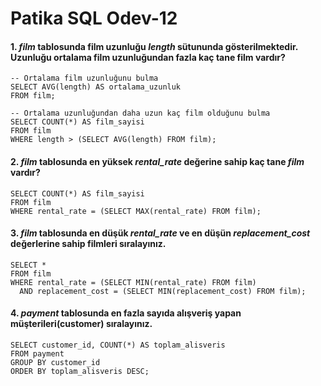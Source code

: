 # Patika SQL Odev-12

#### 1. *film* tablosunda film uzunluğu *length* sütununda gösterilmektedir. Uzunluğu ortalama film uzunluğundan fazla kaç tane film vardır?

````roomsql
-- Ortalama film uzunluğunu bulma
SELECT AVG(length) AS ortalama_uzunluk
FROM film;

-- Ortalama uzunluğundan daha uzun kaç film olduğunu bulma
SELECT COUNT(*) AS film_sayisi
FROM film
WHERE length > (SELECT AVG(length) FROM film);

````

#### 2. *film* tablosunda en yüksek *rental_rate* değerine sahip kaç tane *film* vardır?

````roomsql
SELECT COUNT(*) AS film_sayisi
FROM film
WHERE rental_rate = (SELECT MAX(rental_rate) FROM film);

````

#### 3. *film* tablosunda en düşük *rental_rate* ve en düşün *replacement_cost* değerlerine sahip filmleri sıralayınız.

````roomsql
SELECT *
FROM film
WHERE rental_rate = (SELECT MIN(rental_rate) FROM film)
  AND replacement_cost = (SELECT MIN(replacement_cost) FROM film);

````

#### 4. *payment* tablosunda en fazla sayıda alışveriş yapan müşterileri(customer) sıralayınız.

````roomsql
SELECT customer_id, COUNT(*) AS toplam_alisveris
FROM payment
GROUP BY customer_id
ORDER BY toplam_alisveris DESC;

````
